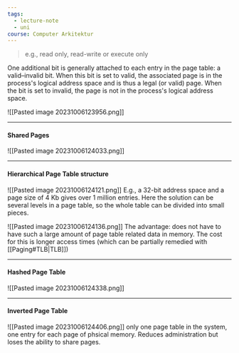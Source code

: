 ```yaml
---
tags:
  - lecture-note
  - uni
course: Computer Arkitektur
---
```

>e.g., read only, read-write or execute only

One additional bit is generally attached to each entry in the page table: a valid–invalid bit. When this bit is set to valid, the associated page is in the process's logical address
space and is thus a legal (or valid) page. When the bit is set to invalid, the page is not in the process's logical address space.

![[Pasted image 20231006123956.png]]

***
#### Shared Pages
![[Pasted image 20231006124033.png]]

***
#### Hierarchical Page Table structure
![[Pasted image 20231006124121.png]]
E.g., a 32-bit address space and a page size of 4 Kb gives over 1 million entries.
Here the solution can be several levels in a page table, so the whole table can be divided into small pieces.

![[Pasted image 20231006124136.png]]
The advantage: does not have to have such a large amount of page table related data in memory.
The cost for this is longer access times (which can be partially remedied with [[Paging#TLB|TLB]])

***
#### Hashed Page Table
![[Pasted image 20231006124338.png]]

***
#### Inverted Page Table
![[Pasted image 20231006124406.png]]
only one page table in the system, one entry for each page of phsical memory.
Reduces administration but loses the ability to share pages.